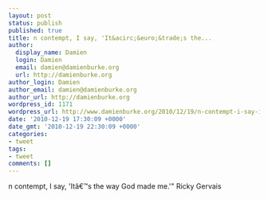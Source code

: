 ```yaml
---
layout: post
status: publish
published: true
title: n contempt, I say, 'It&acirc;&euro;&trade;s the...
author:
  display_name: Damien
  login: Damien
  email: damien@damienburke.org
  url: http://damienburke.org
author_login: Damien
author_email: damien@damienburke.org
author_url: http://damienburke.org
wordpress_id: 1171
wordpress_url: http://www.damienburke.org/2010/12/19/n-contempt-i-say-it%e2%80%99s-the/
date: '2010-12-19 17:30:09 +0000'
date_gmt: '2010-12-19 22:30:09 +0000'
categories:
- tweet
tags:
- tweet
comments: []
---
```

<p>n contempt, I say, 'It&acirc;&euro;&trade;s the way God made me.'" Ricky Gervais</p>
